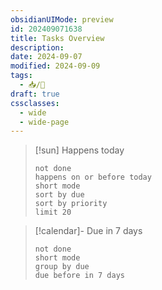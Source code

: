 ```yaml
---
obsidianUIMode: preview
id: 202409071638
title: Tasks Overview
description: 
date: 2024-09-07
modified: 2024-09-09
tags:
  - 📥/🌱
draft: true
cssclasses:
  - wide
  - wide-page
---
```


> [!sun] Happens today
> ```tasks
> not done
> happens on or before today
> short mode
> sort by due
> sort by priority
> limit 20
> ```

> [!calendar]- Due in 7 days
> ```tasks
> not done
> short mode
> group by due
> due before in 7 days
> ```
